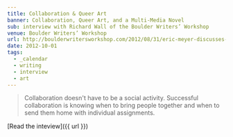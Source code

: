 ```yaml
---
title: Collaboration & Queer Art
banner: Collaboration, Queer Art, and a Multi-Media Novel
sub: interview with Richard Wall of the Boulder Writers’ Workshop
venue: Boulder Writers’ Workshop
url: http://boulderwritersworkshop.com/2012/08/31/eric-meyer-discusses-collaboration-queer-art-and-his-multi-media-novel/
date: 2012-10-01
tags:
  - _calendar
  - writing
  - interview
  - art
---
```


> Collaboration doesn't have to be a social activity.
> Successful collaboration is knowing when to bring people together
> and when to send them home with individual assignments.

[Read the inteview]({{ url }})
